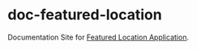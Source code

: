 # doc-featured-location
Documentation Site for [Featured Location Application](https://github.com/pramod096/Featured-Location).
